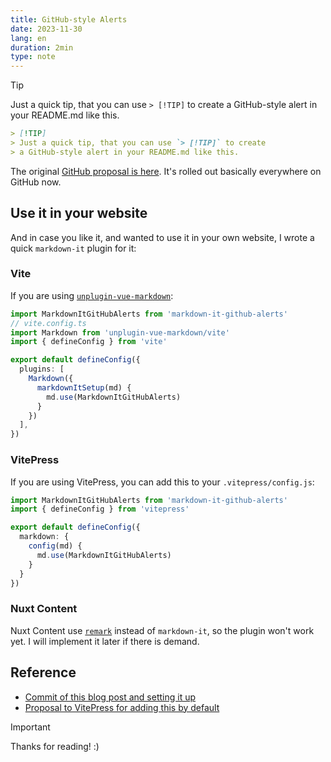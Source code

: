 ```yaml
---
title: GitHub-style Alerts
date: 2023-11-30
lang: en
duration: 2min
type: note
---
```


> [!TIP]
> Just a quick tip, that you can use `> [!TIP]` to create
> a GitHub-style alert in your README.md like this.

```md
> [!TIP]
> Just a quick tip, that you can use `> [!TIP]` to create
> a GitHub-style alert in your README.md like this.
```

The original [GitHub proposal is here](https://github.com/orgs/community/discussions/16925). It's rolled out basically everywhere on GitHub now.

## Use it in your website

And in case you like it, and wanted to use it in your own website, I wrote a quick `markdown-it` plugin for it:

<p>
<GitHubLink repo="antfu/markdown-it-github-alerts" />
</p>

### Vite

If you are using [`unplugin-vue-markdown`](https://github.com/unplugin/unplugin-vue-markdown):

```ts
import MarkdownItGitHubAlerts from 'markdown-it-github-alerts'
// vite.config.ts
import Markdown from 'unplugin-vue-markdown/vite'
import { defineConfig } from 'vite'

export default defineConfig({
  plugins: [
    Markdown({
      markdownItSetup(md) {
        md.use(MarkdownItGitHubAlerts)
      }
    })
  ],
})
```

### VitePress

If you are using VitePress, you can add this to your `.vitepress/config.js`:

```ts
import MarkdownItGitHubAlerts from 'markdown-it-github-alerts'
import { defineConfig } from 'vitepress'

export default defineConfig({
  markdown: {
    config(md) {
      md.use(MarkdownItGitHubAlerts)
    }
  }
})
```

### Nuxt Content

Nuxt Content use [`remark`](https://github.com/remarkjs/remark) instead of `markdown-it`, so the plugin won't work yet. I will implement it later if there is demand.

## Reference

- [Commit of this blog post and setting it up](https://github.com/antfu/antfu.me/commit/72d8dc2fb70bf21582c42d9424337560a7edea6b)
- [Proposal to VitePress for adding this by default](https://github.com/vuejs/vitepress/issues/3278)

> [!IMPORTANT]
> Thanks for reading! :)
